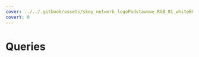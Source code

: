 ```yaml
---
cover: ../../.gitbook/assets/skey_network_logoPodstawowe_RGB_01_whiteBG.png
coverY: 0
---
```


# Queries

